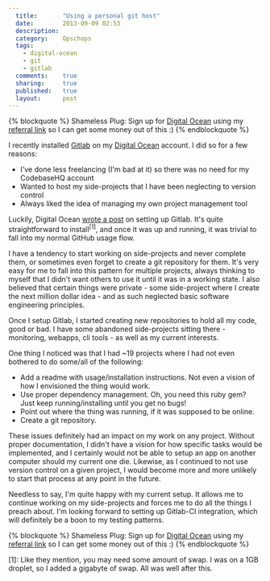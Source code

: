 ```yaml
---
  title:       "Using a personal git host"
  date:        2013-09-09 02:53
  description:
  category:    Opschops
  tags:
    - digital-ocean
    - git
    - gitlab
  comments:    true
  sharing:     true
  published:   true
  layout:      post
---
```


{% blockquote %}
Shameless Plug: Sign up for <a href="https://www.digitalocean.com/?refcode=fe06b043a083">Digital Ocean</a> using my <a href="https://www.digitalocean.com/?refcode=fe06b043a083">referral link</a> so I can get some money out of this :)
{% endblockquote %}

I recently installed [Gitlab](http://gitlab.org/) on my [Digital Ocean](https://www.digitalocean.com/?refcode=fe06b043a083) account. I did so for a few reasons:

- I've done less freelancing (I'm bad at it) so there was no need for my CodebaseHQ account
- Wanted to host my side-projects that I have been neglecting to version control
- Always liked the idea of managing my own project management tool

Luckily, Digital Ocean [wrote a post](https://www.digitalocean.com/community/articles/how-to-set-up-gitlab-as-your-very-own-private-github-clone) on setting up Gitlab. It's quite straightforward to install<sup>[1]</sup>, and once it was up and running, it was trivial to fall into my normal GitHub usage flow.

I have a tendency to start working on side-projects and never complete them, or sometimes even forget to create a git repository for them. It's very easy for me to fall into this pattern for multiple projects, always thinking to myself that I didn't want others to use it until it was in a working state. I also believed that certain things were private - some side-project where I create the next million dollar idea - and as such neglected basic software engineering principles.

Once I setup Gitlab, I started creating new repositories to hold all my code, good or bad. I have some abandoned side-projects sitting there - monitoring, webapps, cli tools - as well as my current interests.

One thing I noticed was that I had ~19 projects where I had not even bothered to do some/all of the following:

- Add a readme with usage/installation instructions. Not even a vision of how I envisioned the thing would work.
- Use proper dependency management. Oh, you need this ruby gem? Just keep running/installing until you get no bugs!
- Point out where the thing was running, if it was supposed to be online.
- Create a git repository.

These issues definitely had an impact on my work on any project. Without proper documentation, I didn't have a vision for how specific tasks would be implemented, and I certainly would not be able to setup an app on another computer should my current one die. Likewise, as I continued to not use version control on a given project, I would become more and more unlikely to start that process at any point in the future.

Needless to say, I'm quite happy with my current setup. It allows me to continue working on my side-projects and forces me to do all the things I preach about. I'm looking forward to setting up Gitlab-CI integration, which will definitely be a boon to my testing patterns.

{% blockquote %}
Shameless Plug: Sign up for <a href="https://www.digitalocean.com/?refcode=fe06b043a083">Digital Ocean</a> using my <a href="https://www.digitalocean.com/?refcode=fe06b043a083">referral link</a> so I can get some money out of this :)
{% endblockquote %}

[1]: Like they mention, you may need some amount of swap. I was on a 1GB droplet, so I added a gigabyte of swap. All was well after this.
